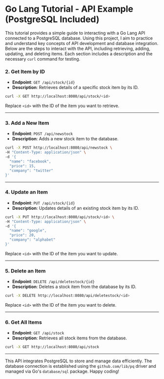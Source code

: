 # Go Lang Tutorial - API Example (PostgreSQL Included)

This tutorial provides a simple guide to interacting with a Go Lang API connected to a PostgreSQL database. Using this project, I aim to practice and understand key concepts of API development and database integration. Below are the steps to interact with the API, including retrieving, adding, updating, and deleting items. Each section includes a description and the necessary `curl` command for testing.

### 2. **Get Item by ID**
- **Endpoint**: `GET /api/stock/{id}`
- **Description**: Retrieves details of a specific stock item by its ID.

```bash
curl -X GET http://localhost:8080/api/stock/<id>
```

Replace `<id>` with the ID of the item you want to retrieve.

---

### 3. **Add a New Item**
- **Endpoint**: `POST /api/newstock`
- **Description**: Adds a new stock item to the database.

```bash
curl -X POST http://localhost:8080/api/newstock \
-H "Content-Type: application/json" \
-d '{
  "name": "facebook",
  "price": 15,
  "company": "twitter"
}'
```

---

### 4. **Update an Item**
- **Endpoint**: `PUT /api/stock/{id}`
- **Description**: Updates details of an existing stock item by its ID.

```bash
curl -X PUT http://localhost:8080/api/stock/<id> \
-H "Content-Type: application/json" \
-d '{
  "name": "google",
  "price": 20,
  "company": "alphabet"
}'
```

Replace `<id>` with the ID of the item you want to update.

---

### 5. **Delete an Item**
- **Endpoint**: `DELETE /api/deletestock/{id}`
- **Description**: Deletes a stock item from the database by its ID.

```bash
curl -X DELETE http://localhost:8080/api/deletestock/<id>
```

Replace `<id>` with the ID of the item you want to delete.

---

### 6. **Get All Items**
- **Endpoint**: `GET /api/stock`
- **Description**: Retrieves all stock items from the database.

```bash
curl -X GET http://localhost:8080/api/stock
```

---

This API integrates PostgreSQL to store and manage data efficiently. The database connection is established using the `github.com/lib/pq` driver and managed via Go's `database/sql` package. Happy coding!